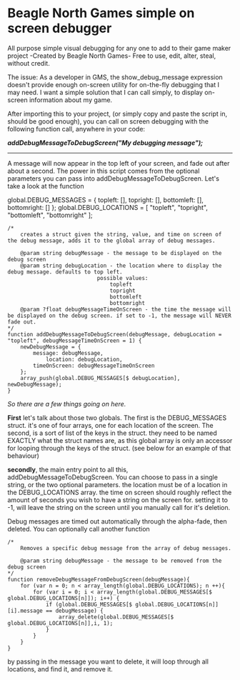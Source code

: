 # Beagle North Games simple on screen debugger
All purpose simple visual debugging for any one to add to their game maker project
-Created by Beagle North Games-
Free to use, edit, alter, steal, without credit. 

The issue:
  As a developer in GMS, the show_debug_message expression doesn't provide enough on-screen utility for on-the-fly debugging that I may need. I want a simple solution that I can call simply, to display on-screen information about my game.

After importing this to your project, (or simply copy and paste the script in, should be good enough), you can call on screen debugging with the following function call, anywhere in your code:

***addDebugMessageToDebugScreen("My debugging message");***

-------------------------------------

A message will now appear in the top left of your screen, and fade out after about a second. The power in this script comes from the optional parameters you can pass into addDebugMessageToDebugScreen.
Let's take a look at the function


global.DEBUG_MESSAGES = {
	topleft: [],
	topright: [],
	bottomleft: [],
	bottomright: []
};
global.DEBUG_LOCATIONS = [
	"topleft",
	"topright",
	"bottomleft",
	"bottomright"
];
```
/*
    creates a struct given the string, value, and time on screen of the debug message, adds it to the global array of debug messages.

    @param string debugMessage - the message to be displayed on the debug screen
    @param string debugLocation - the location where to display the debug message. defaults to top left.
							possible values:
								topleft
								topright
								bottomleft
								bottomright
    @param ?float debugMessageTimeOnScreen - the time the message will be displayed on the debug screen. if set to -1, the message will NEVER fade out.
*/
function addDebugMessageToDebugScreen(debugMessage, debugLocation = "topleft", debugMessageTimeOnScreen = 1) {
    newDebugMessage = {
        message: debugMessage,
		    location: debugLocation,
        timeOnScreen: debugMessageTimeOnScreen
    };
    array_push(global.DEBUG_MESSAGES[$ debugLocation], newDebugMessage);
}
```
*So there are a few things going on here.*

**First** let's talk about those two globals.
The first is the DEBUG_MESSAGES struct. it's one of four arrays, one for each location of the screen.
The second, is a sort of list of the keys in the struct. they need to be named EXACTLY what the struct names are, as this global array is only an accessor for looping through the keys of the struct. (see below for an example of that behaviour)

**secondly**, the main entry point to all this, addDebugMessageToDebugScreen. You can choose to pass in a single string, or the two optional parameters. the location must be of a location in the DEBUG_LOCATIONS array. the time on screen should roughly 
reflect the amount of seconds you wish to have a string on the screen for. setting it to -1, will leave the string on the screen until you manually call for it's deletion.

Debug messages are timed out automatically through the alpha-fade, then deleted. You can optionally call another function
```
/*
    Removes a specific debug message from the array of debug messages.

    @param string debugMessage - the message to be removed from the debug screen
*/
function removeDebugMessageFromDebugScreen(debugMessage){
	for (var n = 0; n < array_length(global.DEBUG_LOCATIONS); n ++){
	    for (var i = 0; i < array_length(global.DEBUG_MESSAGES[$ global.DEBUG_LOCATIONS[n]]); i++) {
	        if (global.DEBUG_MESSAGES[$ global.DEBUG_LOCATIONS[n]][i].message == debugMessage) {
	            array_delete(global.DEBUG_MESSAGES[$ global.DEBUG_LOCATIONS[n]],i, 1);
	        }
	    }
	}
}
```
by passing in the message you want to delete, it will loop through all locations, and find it, and remove it.
